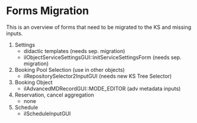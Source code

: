 # Forms Migration

This is an overview of forms that need to be migrated to the KS and missing inputs.

1. Settings
   - didactic templates (needs sep. migration)
   - ilObjectServiceSettingsGUI::initServiceSettingsForm (needs sep. migration)
1. Booking Pool Selection (use in other objects)
   - ilRepositorySelector2InputGUI (needs new KS Tree Selector)
1. Booking Object
   - ilAdvancedMDRecordGUI::MODE_EDITOR (adv metadata inputs)
1. Reservation, cancel aggregation
   - none
1. Schedule
   - ilScheduleInputGUI 